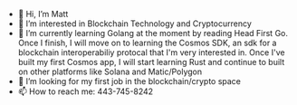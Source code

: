 - 👋 Hi, I’m Matt
- 👀 I’m interested in Blockchain Technology and Cryptocurrency
- 🌱 I’m currently learning Golang at the moment by reading Head First Go. Once I finish, I will move on to learning the Cosmos SDK, an sdk for a blockchain interoperabiliy protocal that I'm very interested in. Once I've built my first Cosmos app, I will start learning Rust and continue to built on other platforms like Solana and Matic/Polygon
- 💞️ I’m looking for my first job in the blockchain/crypto space 
- 📫 How to reach me: 443-745-8242

<!---
mpvolt/mpvolt is a ✨ special ✨ repository because its `README.md` (this file) appears on your GitHub profile.
You can click the Preview link to take a look at your changes.
--->
